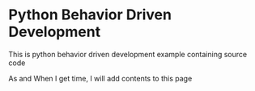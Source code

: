 Python Behavior Driven Development
=========

This is python behavior driven development example containing source code

As and When I get time, I will add contents to this page
